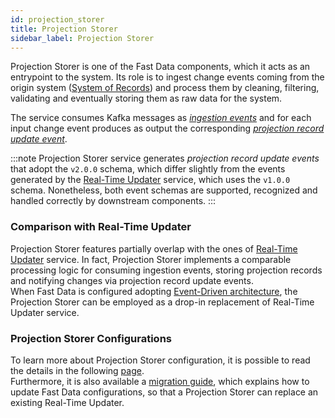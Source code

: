 ```yaml
---
id: projection_storer
title: Projection Storer
sidebar_label: Projection Storer
---
```


Projection Storer is one of the Fast Data components, which it acts as an entrypoint to the system. Its role is to ingest change events coming from the
origin system ([System of Records](/fast_data/the_basics.md#system-of-records-sor)) and process them by cleaning, filtering,
validating and eventually storing them as raw data for the system.

The service consumes Kafka messages as [_ingestion events_](/fast_data/inputs_and_outputs.md#ingestion-message) and for each
input change event produces as output the corresponding [_projection record update event_](/fast_data/inputs_and_outputs.md#projection-update-message).

:::note
Projection Storer service generates _projection record update events_ that adopt the `v2.0.0` schema, which differ slightly
from the events generated by the [Real-Time Updater](/fast_data/realtime_updater.md) service, which uses the `v1.0.0` schema. Nonetheless, both event schemas are
supported, recognized and handled correctly by downstream components.
:::

### Comparison with Real-Time Updater

Projection Storer features partially overlap with the ones of [Real-Time Updater](/fast_data/realtime_updater.md) service. In fact,
Projection Storer implements a comparable processing logic for consuming ingestion events, storing projection records and notifying
changes via projection record update events.  
When Fast Data is configured adopting [Event-Driven architecture](/fast_data/architecture.md#event-driven-architecture),
the Projection Storer can be employed as a drop-in replacement of Real-Time Updater service.

### Projection Storer Configurations

To learn more about Projection Storer configuration, it is possible to read the details in the following [page](/fast_data/configuration/projection_storer.md).  
Furthermore, it is also available a [migration guide](/fast_data/configuration/projection_storer.md#migration-guide),
which explains how to update Fast Data configurations, so that a Projection Storer can replace an existing Real-Time Updater.